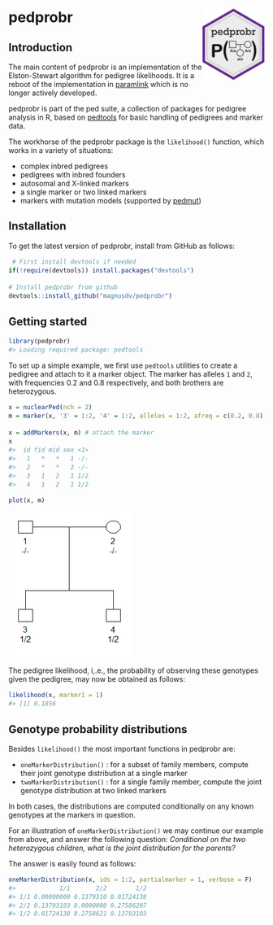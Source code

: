 <!-- README.md is generated from README.Rmd. Please edit that file -->

pedprobr <img src="man/figures/logo.png" align="right" height=140 />
====================================================================

Introduction
------------

The main content of pedprobr is an implementation of the Elston-Stewart
algorithm for pedigree likelihoods. It is a reboot of the implementation
in [paramlink](https://CRAN.R-project.org/package=paramlink) which is no
longer actively developed.

pedprobr is part of the ped suite, a collection of packages for pedigree
analysis in R, based on [pedtools](https://github.com/magnusdv/pedtools)
for basic handling of pedigrees and marker data.

The workhorse of the pedprobr package is the `likelihood()` function,
which works in a variety of situations:

-   complex inbred pedigrees
-   pedigrees with inbred founders
-   autosomal and X-linked markers
-   a single marker or two linked markers
-   markers with mutation models (supported by
    [pedmut](https://github.com/magnusdv/pedmut))

Installation
------------

To get the latest version of pedprobr, install from GitHub as follows:

``` r
 # First install devtools if needed
if(!require(devtools)) install.packages("devtools")

# Install pedprobr from github
devtools::install_github("magnusdv/pedprobr")
```

Getting started
---------------

``` r
library(pedprobr)
#> Loading required package: pedtools
```

To set up a simple example, we first use `pedtools` utilities to create
a pedigree and attach to it a marker object. The marker has alleles `1`
and `2`, with frequencies 0.2 and 0.8 respectively, and both brothers
are heterozygous.

``` r
x = nuclearPed(nch = 2)
m = marker(x, '3' = 1:2, '4' = 1:2, alleles = 1:2, afreq = c(0.2, 0.8))

x = addMarkers(x, m) # attach the marker
x
#>  id fid mid sex <1>
#>   1   *   *   1 -/-
#>   2   *   *   2 -/-
#>   3   1   2   1 1/2
#>   4   1   2   1 1/2
```

``` r
plot(x, m)
```

![](man/figures/README-unnamed-chunk-6-1.png)

The pedigree likelihood, i,.e., the probability of observing these
genotypes given the pedigree, may now be obtained as follows:

``` r
likelihood(x, marker1 = 1)
#> [1] 0.1856
```

Genotype probability distributions
----------------------------------

Besides `likelihood()` the most important functions in pedprobr are:

-   `oneMarkerDistribution()` : for a subset of family members, compute
    their joint genotype distribution at a single marker
-   `twoMarkerDistribution()` : for a single family member, compute the
    joint genotype distribution at two linked markers

In both cases, the distributions are computed conditionally on any known
genotypes at the markers in question.

For an illustration of `oneMarkerDistribution()` we may continue our
example from above, and answer the following question: *Conditional on
the two heterozygous children, what is the joint distribution for the
parents?*

The answer is easily found as follows:

``` r
oneMarkerDistribution(x, ids = 1:2, partialmarker = 1, verbose = F)
#>            1/1       2/2        1/2
#> 1/1 0.00000000 0.1379310 0.01724138
#> 2/2 0.13793103 0.0000000 0.27586207
#> 1/2 0.01724138 0.2758621 0.13793103
```
